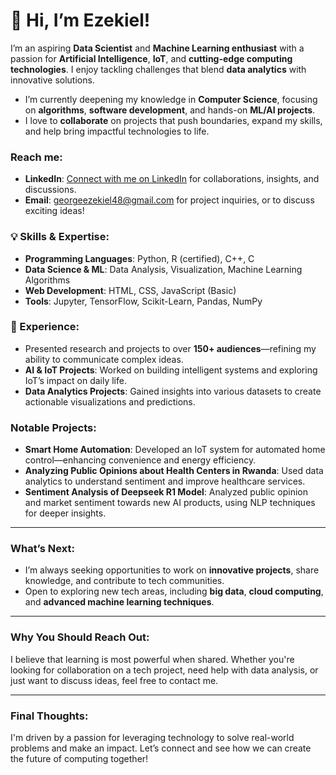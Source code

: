 # 👋 Hi, I’m Ezekiel!

I’m an aspiring **Data Scientist** and **Machine Learning enthusiast** with a passion for **Artificial Intelligence**, **IoT**, and **cutting-edge computing technologies**. I enjoy tackling challenges that blend **data analytics** with innovative solutions.

- I’m currently deepening my knowledge in **Computer Science**, focusing on **algorithms**, **software development**, and hands-on **ML/AI projects**.  
- I love to **collaborate** on projects that push boundaries, expand my skills, and help bring impactful technologies to life.

### Reach me:
- **LinkedIn**: [Connect with me on LinkedIn](https://www.linkedin.com/in/ezekiel-george-507894302) for collaborations, insights, and discussions.
- **Email**: [georgeezekiel48@gmail.com](mailto:georgeezekiel48@gmail.com) for project inquiries, or to discuss exciting ideas!

### 💡 Skills & Expertise:
- **Programming Languages**: Python, R (certified), C++, C
- **Data Science & ML**: Data Analysis, Visualization, Machine Learning Algorithms
- **Web Development**: HTML, CSS, JavaScript (Basic)
- **Tools**: Jupyter, TensorFlow, Scikit-Learn, Pandas, NumPy

### 🧠 Experience:
- Presented research and projects to over **150+ audiences**—refining my ability to communicate complex ideas.
- **AI & IoT Projects**: Worked on building intelligent systems and exploring IoT’s impact on daily life.
- **Data Analytics Projects**: Gained insights into various datasets to create actionable visualizations and predictions.

### Notable Projects:
- **Smart Home Automation**: Developed an IoT system for automated home control—enhancing convenience and energy efficiency.
- **Analyzing Public Opinions about Health Centers in Rwanda**: Used data analytics to understand sentiment and improve healthcare services.
- **Sentiment Analysis of Deepseek R1 Model**: Analyzed public opinion and market sentiment towards new AI products, using NLP techniques for deeper insights.

---

### What’s Next:
- I’m always seeking opportunities to work on **innovative projects**, share knowledge, and contribute to tech communities.
- Open to exploring new tech areas, including **big data**, **cloud computing**, and **advanced machine learning techniques**.

---

### Why You Should Reach Out:
I believe that learning is most powerful when shared. Whether you're looking for collaboration on a tech project, need help with data analysis, or just want to discuss ideas, feel free to contact me.

---

### Final Thoughts:
I'm driven by a passion for leveraging technology to solve real-world problems and make an impact. Let’s connect and see how we can create the future of computing together!



<!---
EZZY619/EZZY619 is a ✨ special ✨ repository because its `README.md` (this file) appears on your GitHub profile.
You can click the Preview link to take a look at your changes.
--->
